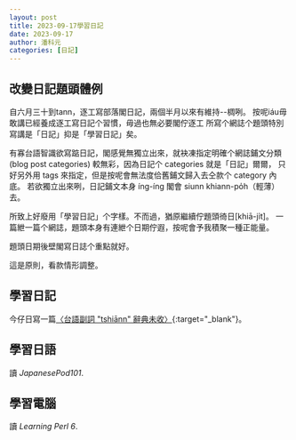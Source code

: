 ```yaml
---
layout: post
title: 2023-09-17學習日記
date: 2023-09-17
author: 潘科元
categories: [日記]
---
```


## 改變日記題頭體例

自六月三十到tann，逐工寫部落閣日記，兩個半月以來有維持\--椆咧。
按呢iáu毋敢講已經養成逐工寫日記个習慣，毋過也無必要閣佇逐工
所寫个網誌个題頭特別寫講是「日記」抑是「學習日記」矣。

有寡台語智識欲寫踮日記，閣感覺無獨立出來，就袂凍指定明確个網誌鋪文分類
(blog post categories) 較無彩，因為日記个 categories 就是「日記」爾爾，
只好另外用 tags 來指定，但是按呢會無法度佮舊鋪文歸入去仝款个 category 內底。
若欲獨立出來咧，日記鋪文本身 íng-íng 閣會 siunn khiann-po̍h（輕薄）去。

所致上好廢用「學習日記」个字樣。不而過，猶原繼續佇題頭徛日[khiā-ji̍t]。
一篇紲一篇个網誌，題頭本身有連紲个日期佇遐，按呢會予我積聚一種正能量。

題頭日期後壁閣寫日誌个重點就好。

這是原則，看款情形調整。

## 學習日記

今仔日寫一篇[〈台語副詞 "tshiānn" 辭典未收〉](/posts/副詞tshiann7/){:target="_blank"}。

## 學習日語

讀 *JapanesePod101*.

## 學習電腦

讀 *Learning Perl 6*.
